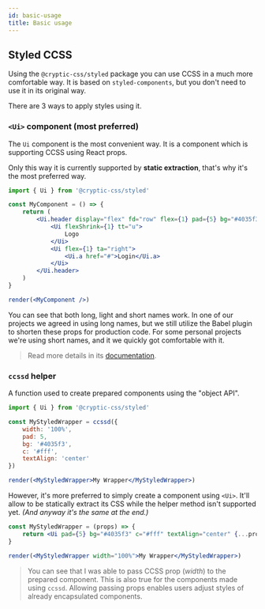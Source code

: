 ```yaml
---
id: basic-usage
title: Basic usage
---
```


## Styled CCSS

Using the `@cryptic-css/styled` package you can use CCSS in a much more comfortable way. It is based on
`styled-components`, but you don't need to use it in its original way.

There are 3 ways to apply styles using it.

### `<Ui>` component (most preferred)

The `Ui` component is the most convenient way. It is a component which is supporting CCSS using React props.

Only this way it is currently supported by **static extraction**, that's why it's the most preferred way.

```js
import { Ui } from '@cryptic-css/styled'
```

```jsx live noInline
const MyComponent = () => {
    return (
        <Ui.header display="flex" fd="row" flex={1} pad={5} bg="#4035f3" c="#fff">
            <Ui flexShrink={1} tt="u">
                Logo
            </Ui>
            <Ui flex={1} ta="right">
                <Ui.a href="#">Login</Ui.a>
            </Ui>
        </Ui.header>
    )
}

render(<MyComponent />)
```

You can see that both long, light and short names work. In one of our projects we agreed in using long names,
but we still utilize the Babel plugin to shorten these props for production code. For some personal projects
we're using short names, and it we quickly got comfortable with it.

> Read more details in its [documentation](/docs/api-and-packages/styled).

### `ccssd` helper

A function used to create prepared components using the "object API".

```js
import { Ui } from '@cryptic-css/styled'
```

```jsx live noInline
const MyStyledWrapper = ccssd({
    width: '100%',
    pad: 5,
    bg: '#4035f3',
    c: '#fff',
    textAlign: 'center'
})

render(<MyStyledWrapper>My Wrapper</MyStyledWrapper>)
```

However, it's more preferred to simply create a component using `<Ui>`. It'll allow to be statically extract its CSS
while the helper method isn't supported yet. _(And anyway it's the same at the end.)_

```jsx live noInline
const MyStyledWrapper = (props) => {
    return <Ui pad={5} bg="#4035f3" c="#fff" textAlign="center" {...props} />
}

render(<MyStyledWrapper width="100%">My Wrapper</MyStyledWrapper>)
```

> You can see that I was able to pass CCSS prop (_width_) to the prepared component. This is also true for the
> components made using `ccssd`. Allowing passing props enables users adjust styles of already
> encapsulated components.
